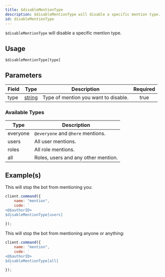 ```yaml
---
title: $disableMentionType
description: $disableMentionType will disable a specific mention type.
id: disableMentionType
---
```


`$disableMentionType` will disable a specific mention type.

## Usage

```aoi
$disableMentionType[type]
```

## Parameters

| Field | Type                                                                                              | Description                          | Required |
| ----- | ------------------------------------------------------------------------------------------------- | ------------------------------------ | :------: |
| type  | [string](https://developer.mozilla.org/en-US/docs/Web/JavaScript/Reference/Global_Objects/String) | Type of mention you want to disable. |   true   |

### Available Types

| Type     | Description                         |
| -------- | ----------------------------------- |
| everyone | `@everyone` and `@here` mentions.   |
| users    | All user mentions.                  |
| roles    | All role mentions.                  |
| all      | Roles, users and any other mention. |

## Example(s)

This will stop the bot from mentioning you:

```javascript
client.command({
    name: "mention",
    code: `
<@$authorID>
$disableMentionType[users] 
  `
});
```

This will stop the bot from mentioning anyone or anything:

```javascript
client.command({
    name: "mention",
    code: `
<@$authorID>
$disableMentionType[all] 
  `
});
```
